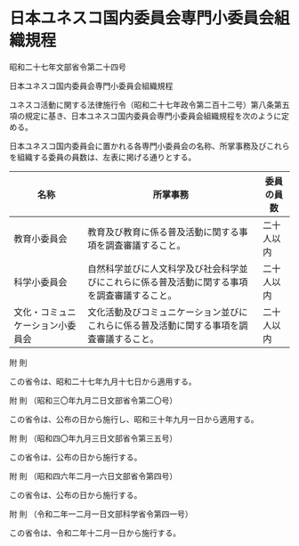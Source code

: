 # 日本ユネスコ国内委員会専門小委員会組織規程

昭和二十七年文部省令第二十四号

日本ユネスコ国内委員会専門小委員会組織規程

ユネスコ活動に関する法律施行令（昭和二十七年政令第二百十二号）第八条第五項の規定に基き、日本ユネスコ国内委員会専門小委員会組織規程を次のように定める。

日本ユネスコ国内委員会に置かれる各専門小委員会の名称、所掌事務及びこれらを組織する委員の員数は、左表に掲げる通りとする。

名称 | 所掌事務 | 委員の員数  
---|---|---  
教育小委員会 | 教育及び教育に係る普及活動に関する事項を調査審議すること。 | 二十人以内  
科学小委員会 | 自然科学並びに人文科学及び社会科学並びにこれらに係る普及活動に関する事項を調査審議すること。 | 二十人以内  
文化・コミュニケーション小委員会 | 文化活動及びコミュニケーション並びにこれらに係る普及活動に関する事項を調査審議すること。 | 二十人以内  
  
附 則

この省令は、昭和二十七年九月十七日から適用する。

附 則 （昭和三〇年九月二日文部省令第二〇号）

この省令は、公布の日から施行し、昭和三十年九月一日から適用する。

附 則 （昭和四〇年九月三日文部省令第三五号）

この省令は、公布の日から施行する。

附 則 （昭和四六年二月一六日文部省令第四号）

この省令は、公布の日から施行する。

附 則 （令和二年一二月一日文部科学省令第四一号）

この省令は、令和二年十二月一日から施行する。

